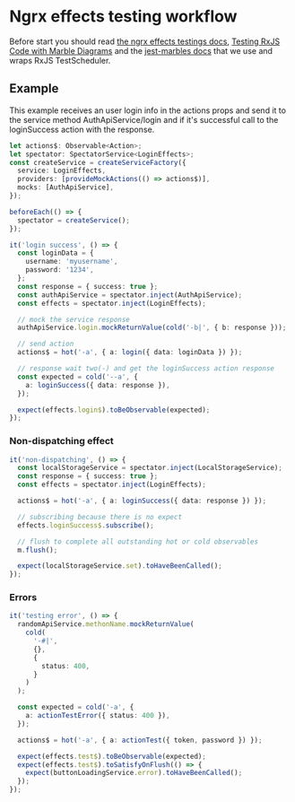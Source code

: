 # Ngrx effects testing workflow

Before start you should read [the ngrx effects testings docs](https://ngrx.io/guide/effects/testing), [Testing RxJS Code with Marble Diagrams](https://rxjs.dev/guide/testing/marble-testing) and the [jest-marbles docs](https://github.com/just-jeb/jest-marbles) that we use and wraps RxJS TestScheduler.

## Example

This example receives an user login info in the actions props and send it to the service method AuthApiService/login and if it's successful call to the loginSuccess action with the response.

```ts
let actions$: Observable<Action>;
let spectator: SpectatorService<LoginEffects>;
const createService = createServiceFactory({
  service: LoginEffects,
  providers: [provideMockActions(() => actions$)],
  mocks: [AuthApiService],
});

beforeEach(() => {
  spectator = createService();
});

it('login success', () => {
  const loginData = {
    username: 'myusername',
    password: '1234',
  };
  const response = { success: true };
  const authApiService = spectator.inject(AuthApiService);
  const effects = spectator.inject(LoginEffects);

  // mock the service response
  authApiService.login.mockReturnValue(cold('-b|', { b: response }));

  // send action
  actions$ = hot('-a', { a: login({ data: loginData }) });

  // response wait two(-) and get the loginSuccess action response
  const expected = cold('--a', {
    a: loginSuccess({ data: response }),
  });

  expect(effects.login$).toBeObservable(expected);
});
```

### Non-dispatching effect

```ts
it('non-dispatching', () => {
  const localStorageService = spectator.inject(LocalStorageService);
  const response = { success: true };
  const effects = spectator.inject(LoginEffects);

  actions$ = hot('-a', { a: loginSuccess({ data: response }) });

  // subscribing because there is no expect
  effects.loginSuccess$.subscribe();

  // flush to complete all outstanding hot or cold observables
  m.flush();

  expect(localStorageService.set).toHaveBeenCalled();
});
```

### Errors

```ts
it('testing error', () => {
  randomApiService.methonName.mockReturnValue(
    cold(
      '-#|',
      {},
      {
        status: 400,
      }
    )
  );

  const expected = cold('-a', {
    a: actionTestError({ status: 400 }),
  });

  actions$ = hot('-a', { a: actionTest({ token, password }) });

  expect(effects.test$).toBeObservable(expected);
  expect(effects.test$).toSatisfyOnFlush(() => {
    expect(buttonLoadingService.error).toHaveBeenCalled();
  });
});
```
